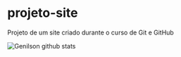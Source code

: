 # projeto-site
 Projeto de um site criado durante o curso de Git e GitHub

![Genilson github stats](https://github-readme-stats.vercel.app/api?username=GenilsonCavalcante&show_icons=true&theme=radical)
